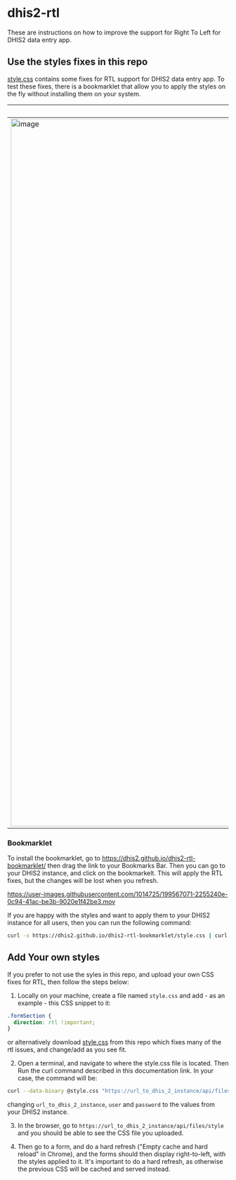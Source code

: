 # dhis2-rtl

These are instructions on how to improve the support for Right To Left for DHIS2 data entry app.

## Use the styles fixes in this repo

[style.css](./style.css) contains some fixes for RTL support for DHIS2 data entry app. To test these fixes, there is a bookmarklet that allow you to apply the styles on the fly without installing them on your system.


| Before | After |
| ---- | --- |
| <img width="1612" alt="image" src="https://user-images.githubusercontent.com/1014725/199567025-d5943ec1-c18f-4182-9a2c-bb43fff6c72f.png"> | <img width="1599" alt="image" src="https://user-images.githubusercontent.com/1014725/199566895-59acef94-96c8-4966-a014-e2ee8cfa4b89.png"> |

### Bookmarklet

To install the bookmarklet, go to https://dhis2.github.io/dhis2-rtl-bookmarklet/ then drag the link to your Bookmarks Bar. Then you can go to your DHIS2 instance, and click on the bookmarkelt. This will apply the RTL fixes, but the changes will be lost when you refresh.

https://user-images.githubusercontent.com/1014725/199567071-2255240e-0c94-41ac-be3b-9020e1f42be3.mov

If you are happy with the styles and want to apply them to your DHIS2 instance for all users, then you can run the following command:


```bash
curl -s https://dhis2.github.io/dhis2-rtl-bookmarklet/style.css | curl --data-binary @- "https://url_to_dhis_2_instance/api/files/style"  -H "Content-Type:text/css" -u user:password
```

## Add Your own styles

If you prefer to not use the syles in this repo, and upload your own CSS fixes for RTL, then follow the steps below:

1. Locally on your machine, create a file named `style.css` and add - as an example - this CSS snippet to it:

```css
.formSection {
  direction: rtl !important;
}
```

or alternatively download [style.css](./style.css) from this repo which fixes many of the rtl issues, and change/add as you see fit.

2. Open a terminal, and navigate to where the style.css file is located. Then Run the curl command described in this documentation link. In your case, the command will be:

```bash
curl --data-binary @style.css "https://url_to_dhis_2_instance/api/files/style"  -H "Content-Type:text/css" -u user:password
```

changing `url_to_dhis_2_instance`, `user` and `password` to the values from your DHIS2 instance.

3. In the browser, go to `https://url_to_dhis_2_instance/api/files/style` and you should be able to see the CSS file you uploaded.

4. Then go to a form, and do a hard refresh ("Empty cache and hard reload"  in Chrome), and the forms should then display right-to-left, with the styles applied to it. It's important to do a hard refresh, as otherwise the previous CSS will be cached and served instead.
